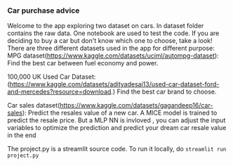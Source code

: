 ### Car purchase advice

Welcome to the app exploring two dataset on cars.
In dataset folder contains the raw data.
One notebook are used to test the code.
If you are deciding to buy a car but don't know which one to choose, take a look!
There are three different datasets used in the app for different purpose:
MPG dataset(https://www.kaggle.com/datasets/uciml/autompg-dataset): Find the best car between fuel economy and power.
 
100,000 UK Used Car Dataset:(https://www.kaggle.com/datasets/adityadesai13/used-car-dataset-ford-and-mercedes?resource=download.)
Find the best car brand to choose.
 
Car sales dataset(https://www.kaggle.com/datasets/gagandeep16/car-sales):
Predict the resales value of a new car. A MICE model is trained to predict the resale price. But a MLP NN is invloved , you can adjust the input variables to optimize the prediction and predict your dream car resale value in the end


The project.py is a streamlit source code. To run it locally, do 
`streamlit run project.py `

